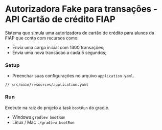 # Autorizadora Fake para transações - API Cartão de crédito FIAP

Sistema que simula uma autorizadora de cartão de crédito para alunos da FIAP que conta com recursos como:
- Envia uma carga inicial com 1300 transações;
- Envia uma nova transacao a cada 5 segundos;

### Setup

- Preenchar suas configurações no arquivo `application.yaml`.
```text
// src/main/resources/application.yaml
```
### Run
Execute na raiz do projeto a task `bootRun` do gradle.

- Windows
  `gradlew bootRun`
- Linux / Mac
  `./gradlew bootRun`
